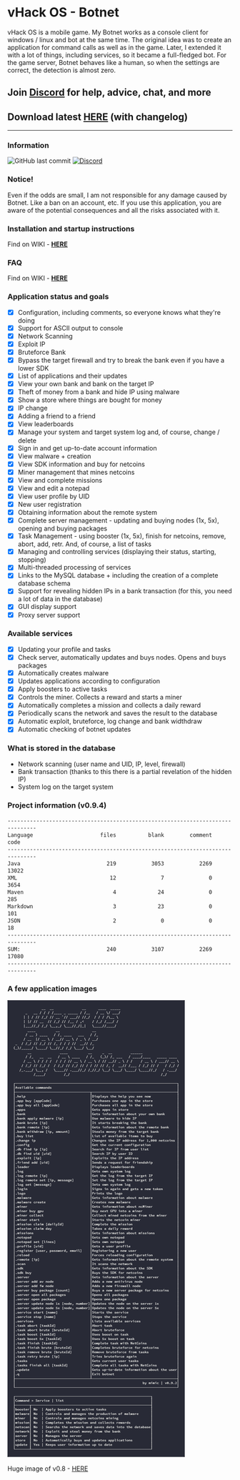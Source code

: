 # vHack OS - Botnet
vHack OS is a mobile game. My Botnet works as a console client for windows / linux and bot at the same time.
The original idea was to create an application for command calls as well as in the game. Later, I extended it with a lot of things, including services, so it became a full-fledged bot.
For the game server, Botnet behaves like a human, so when the settings are correct, the detection is almost zero.

## Join [Discord](https://discord.gg/Cdz39vu) for help, advice, chat, and more

## Download latest [**HERE**](https://github.com/OphiteCorp/vhackos-botnet/releases) (with changelog)

***

### Information

![GitHub last commit](https://img.shields.io/github/last-commit/google/skia.svg?style=for-the-badge)
[![Discord](https://img.shields.io/badge/Chat-%20on%20Discord-738bd7.svg?style=for-the-badge)](https://discord.gg/Cdz39vu)

### Notice!
Even if the odds are small, I am not responsible for any damage caused by Botnet. Like a ban on an account, etc. If you use this application, you are aware of the potential consequences and all the risks associated with it.

### Installation and startup instructions
Find on WIKI - [**HERE**](https://github.com/OphiteCorp/vhackos-botnet/wiki/How-to-install-and-run)

### FAQ
Find on WIKI - [**HERE**](https://github.com/OphiteCorp/vhackos-botnet/wiki/FAQ)

### Application status and goals
- [x] Configuration, including comments, so everyone knows what they're doing
- [x] Support for ASCII output to console
- [x] Network Scanning
- [x] Exploit IP
- [x] Bruteforce Bank
- [x] Bypass the target firewall and try to break the bank even if you have a lower SDK
- [x] List of applications and their updates
- [x] View your own bank and bank on the target IP
- [x] Theft of money from a bank and hide IP using malware
- [x] Show a store where things are bought for money
- [x] IP change
- [x] Adding a friend to a friend
- [x] View leaderboards
- [x] Manage your system and target system log and, of course, change / delete
- [x] Sign in and get up-to-date account information
- [x] View malware + creation
- [x] View SDK information and buy for netcoins
- [x] Miner management that mines netcoins
- [x] View and complete missions
- [x] View and edit a notepad
- [x] View user profile by UID
- [x] New user registration
- [x] Obtaining information about the remote system
- [x] Complete server management - updating and buying nodes (1x, 5x), opening and buying packages
- [x] Task Management - using booster (1x, 5x), finish for netcoins, remove, abort, add, retr. And, of course, a list of tasks
- [x] Managing and controlling services (displaying their status, starting, stopping)
- [x] Multi-threaded processing of services
- [x] Links to the MySQL database + including the creation of a complete database schema
- [x] Support for revealing hidden IPs in a bank transaction (for this, you need a lot of data in the database)
- [x] GUI display support
- [x] Proxy server support

### Available services
- [x] Updating your profile and tasks
- [x] Check server, automatically updates and buys nodes. Opens and buys packages
- [x] Automatically creates malware
- [x] Updates applications according to configuration
- [x] Apply boosters to active tasks
- [x] Controls the miner. Collects a reward and starts a miner
- [x] Automatically completes a mission and collects a daily reward
- [x] Periodically scans the network and saves the result to the database
- [x] Automatic exploit, bruteforce, log change and bank widthdraw
- [x] Automatic checking of botnet updates

### What is stored in the database
- Network scanning (user name and UID, IP, level, firewall)
- Bank transaction (thanks to this there is a partial revelation of the hidden IP)
- System log on the target system
  
### Project information (v0.9.4)
```
-------------------------------------------------------------------------------
Language                     files          blank        comment           code
-------------------------------------------------------------------------------
Java                           219           3053           2269          13022
XML                             12              7              0           3654
Maven                            4             24              0            285
Markdown                         3             23              0            101
JSON                             2              0              0             18
-------------------------------------------------------------------------------
SUM:                           240           3107           2269          17080
-------------------------------------------------------------------------------
```
### A few application images

![](screens/console_help.png)

Huge image of v0.8 - [HERE](screens/old/botnet_v0.8_big.png)
